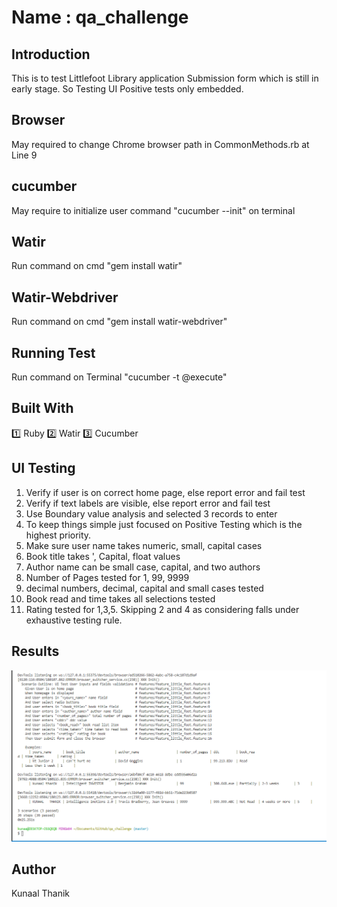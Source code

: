 # Name : qa_challenge
## Introduction
This is to test Littlefoot Library application Submission form which is still in early stage. So Testing UI Positive tests only embedded. 

## Browser
May required to change Chrome browser path in CommonMethods.rb at Line 9

## cucumber 
May require to initialize user command "cucumber --init" on terminal 

## Watir
Run command on cmd "gem install watir"

## Watir-Webdriver
Run command on cmd "gem install watir-webdriver"

## Running Test
Run command on Terminal "cucumber -t @execute"

## Built With
1️⃣  Ruby
2️⃣  Watir
3️⃣  Cucumber

## UI Testing
1.	Verify if user is on correct home page, else report error and fail test
2.	Verify if text labels are visible, else report error and fail test
3.	Use Boundary value analysis and selected 3 records to enter
4.	To keep things simple just focused on Positive Testing which is the highest priority. 
5.	Make sure user name takes numeric, small, capital cases
6.	Book title takes ', Capital, float values
7.	Author name can be small case, capital, and two authors
8.	Number of Pages tested for 1, 99, 9999
9.	decimal numbers, decimal, capital and small cases tested
10.	Book read and time takes all selections tested
11.	Rating tested for 1,3,5. Skipping 2 and 4 as considering falls under exhaustive testing rule.

## Results
![](Results.png)

## Author
Kunaal Thanik
